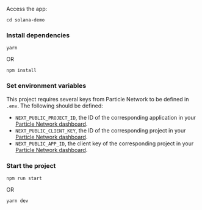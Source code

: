 Access the app:

```
cd solana-demo
```

### Install dependencies

```
yarn
```
OR
```
npm install
```

### Set environment variables
This project requires several keys from Particle Network to be defined in `.env`. The following should be defined:

- `NEXT_PUBLIC_PROJECT_ID`, the ID of the corresponding application in your [Particle Network dashboard](https://dashboard.particle.network/#/applications).
- `NEXT_PUBLIC_CLIENT_KEY`, the ID of the corresponding project in your [Particle Network dashboard](https://dashboard.particle.network/#/applications).
- `NEXT_PUBLIC_APP_ID`, the client key of the corresponding project in your [Particle Network dashboard](https://dashboard.particle.network/#/applications).

### Start the project
```
npm run start
```
OR
```
yarn dev